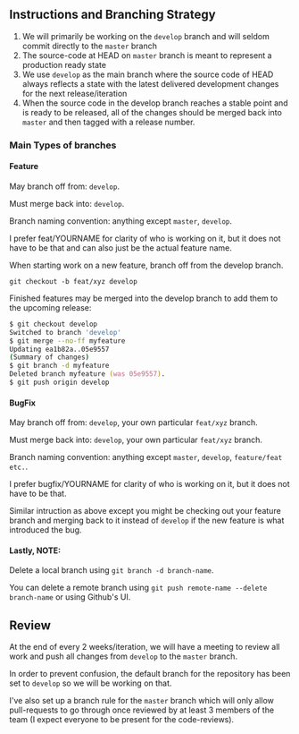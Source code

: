 ## Instructions and Branching Strategy

1. We will primarily be working on the `develop` branch and will seldom commit directly to the `master` branch
2. The source-code at HEAD on `master` branch is meant to represent a production ready state
3. We use `develop` as the main branch where the source code of HEAD always reflects a state with the latest delivered development changes for the next release/iteration
4. When the source code in the develop branch reaches a stable point and is ready to be released, all of the changes should be merged back into `master` and then tagged with a release number.

### Main Types of branches

#### Feature

May branch off from: `develop`.

Must merge back into: `develop`.

Branch naming convention: anything except `master`, `develop`.

I prefer feat/YOURNAME for clarity of who is working on it, but it does not have to be that and can also just be the actual feature name.

When starting work on a new feature, branch off from the develop branch.

`git checkout -b feat/xyz develop`

Finished features may be merged into the develop branch to add them to the upcoming release:

```zsh
$ git checkout develop
Switched to branch 'develop'
$ git merge --no-ff myfeature
Updating ea1b82a..05e9557
(Summary of changes)
$ git branch -d myfeature
Deleted branch myfeature (was 05e9557).
$ git push origin develop
```

#### BugFix

May branch off from: `develop`, your own particular `feat/xyz` branch.

Must merge back into: `develop`, your own particular `feat/xyz` branch. 

Branch naming convention: anything except `master`, `develop`, `feature/feat etc.`.  

I prefer bugfix/YOURNAME for clarity of who is working on it, but it does not have to be that.

Similar intruction as above except you might be checking out your feature branch and merging back to it instead of `develop` if the new feature is what introduced the bug.

#### Lastly, NOTE:

Delete a local branch using `git branch -d branch-name`. 

You can delete a remote branch using `git push remote-name --delete branch-name` or using Github's UI.

## Review

At the end of every 2 weeks/iteration, we will have a meeting to review all work and push all changes from `develop` to the `master` branch.

In order to prevent confusion, the default branch for the repository has been set to `develop` so we will be working on that.

I've also set up a branch rule for the `master` branch which will only allow pull-requests to go through once reviewed by at least 3 members of the team (I expect everyone to be present for the code-reviews).
